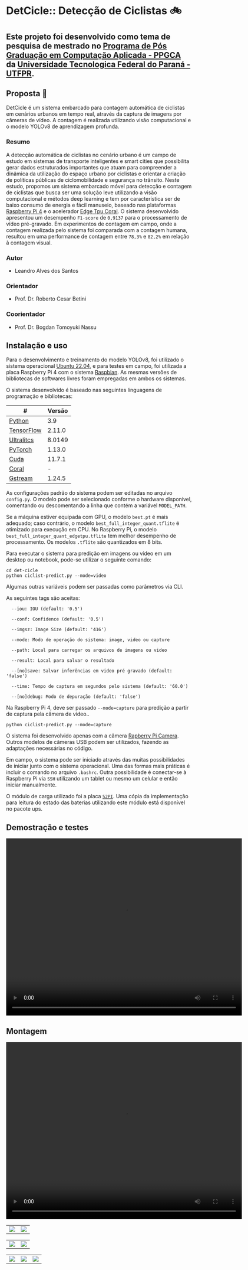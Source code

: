 # DetCicle:: Detecção de Ciclistas :bike:

## Este projeto foi desenvolvido como tema de pesquisa de mestrado no [Programa de Pós Graduação em Computação Aplicada - PPGCA](https://www.utfpr.edu.br/cursos/coordenacoes/stricto-sensu/ppgca-ct) da [Universidade Tecnologica Federal do Paraná - UTFPR](https://www.utfpr.edu.br/).

## Proposta :dart:
DetCicle é um sistema embarcado para contagem automática de ciclistas em cenários urbanos em tempo real, através da captura de imagens por câmeras de vídeo. A contagem é realizada utilizando visão computacional e o modelo YOLOv8 de aprendizagem profunda.

### Resumo 
A detecção automática de ciclistas no cenário urbano é um campo de estudo em sistemas de transporte inteligentes e smart cities que possibilita gerar dados estruturados importantes que atuam para compreender a dinâmica da utilização do espaço urbano por ciclistas e orientar a criação de políticas públicas de ciclomobilidade e segurança no trânsito. Neste estudo, propomos um sistema embarcado móvel para detecção e contagem de ciclistas que busca ser uma solução leve utilizando a visão computacional e métodos deep learning e tem por característica ser de baixo consumo de energia e fácil manuseio, baseado nas plataformas [Raspberry Pi 4](https://www.raspberrypi.com/) e o acelerador [Edge Tpu Coral](https://www.coral.ai/products/accelerator/). O sistema desenvolvido apresentou um desempenho `F1-score` de `0,9137` para o processamento de vídeo pré-gravado. Em experimentos de contagem em campo, onde a contagem realizada pelo sistema foi comparada com a contagem humana, resultou em uma performance de contagem entre `78,3%` e `82,2%` em relação à contagem visual.

### Autor 
* Leandro Alves dos Santos

### Orientador
* Prof. Dr. Roberto Cesar Betini

### Coorientador
* Prof. Dr. Bogdan Tomoyuki Nassu

## Instalação e uso

Para o desenvolvimento e treinamento do modelo YOLOv8, foi utilizado o sistema operacional [Ubuntu 22.04](https://ubuntu.com/), e para testes em campo, foi utilizada a placa Raspberry Pi 4 com o sistema [Raspbian](https://www.raspberrypi.com/software/). As mesmas versões de bibliotecas de softwares livres foram empregadas em ambos os sistemas.

O sistema desenvolvido é baseado nas seguintes linguagens de programação e bibliotecas:

| # |  Versão   |
|-|-|
| [Python](https://www.python.org/)                                        | 3.9       |
| [TensorFlow](https://www.tensorflow.org/install?hl=pt-br)                | 2.11.0    |
| [Ultralitcs](https://docs.ultralytics.com/pt)                            | 8.0149    |
| [PyTorch](https://pytorch.org/get-started/locally/)                      | 1.13.0    |
| [Cuda](https://docs.nvidia.com/cuda/cuda-quick-start-guide/index.html#x86-64-conda)                                                         | 11.7.1    |  
| [Coral](https://www.coral.ai/docs/accelerator/get-started/#requirements) | -         |
| [Gstream](https://gstreamer.freedesktop.org/)                            | 1.24.5    |

As configurações padrão do sistema podem ser editadas no arquivo `config.py`. O modelo pode ser selecionado conforme o hardware disponível, comentando ou descomentando a linha que contém a variável `MODEL_PATH`.

Se a máquina estiver equipada com GPU, o modelo `best.pt` é mais adequado; caso contrário, o modelo `best_full_integer_quant.tflite` é otimizado para execução em CPU. No Raspberry Pi, o modelo `best_full_integer_quant_edgetpu.tflite` tem melhor desempenho de processamento. Os modelos `.tflite` são quantizados em 8 bits.

Para executar o sistema para predição em imagens ou vídeo em um desktop ou notebook, pode-se utilizar o seguinte comando:

```
cd det-cicle
python ciclist-predict.py --mode=video
```

Algumas outras variáveis podem ser passadas como parâmetros via CLI.

As seguintes tags são aceitas:

```
  --iou: IOU (default: '0.5')
  
  --conf: Confidence (default: '0.5') 
  
  --imgsz: Image Size (default: '416')
  
  --mode: Modo de operação do sistema: image, video ou capture
  
  --path: Local para carregar os arquivos de imagens ou video
  
  --result: Local para salvar o resultado
  
  --[no]save: Salvar inferências em video pré gravado (default: 'false')
  
  --time: Tempo de captura em segundos pelo sistema (default: '60.0')

  --[no]debug: Modo de depuração (default: 'false')
```

Na Raspberry Pi 4, deve ser passado `--mode=capture` para predição a partir de captura pela câmera de vídeo.. 
```
python ciclist-predict.py --mode=capture
```

O sistema foi desenvolvido apenas com a câmera [Rapberry Pi Camera](https://www.raspberrypi.com/products/camera-module-3/). Outros modelos de câmeras USB podem ser utilizados, fazendo as adaptações necessárias no código.

Em campo, o sistema pode ser iniciado através das muitas possibilidades de iniciar junto com o sistema operacional. Uma das formas mais práticas é incluir o comando no arquivo `.bashrc`. Outra possibilidade é conectar-se à Raspberry Pi via `SSH` utilizando um tablet ou mesmo um celular e então iniciar manualmente.

O módulo de carga utilizado foi a placa [`52PI`](https://wiki.52pi.com/index.php?title=EP-0118). Uma cópia da implementação para leitura do estado das baterias utilizando este módulo está disponível no pacote ups.

## Demostração e testes
<video width="640" height="480" controls>
  <source src='./assets/detcicle.mp4' type="video/mp4">
</video> 

## Montagem
<video width="640" height="480" controls>
  <source src='./assets/video.mp4' type="video/mp4">
</video> 

| | |
|-|-|
| ![](./assets/2433.jpg) | ![](./assets/2518.jpg)  |

| | |
|-|-|
| ![](./assets/4040.jpg) | ![](./assets/3538.jpg)  |


| | | |
|-|-|-|
| ![](./assets/3104.jpg) | ![](./assets/3134.jpg)  | ![](./assets/3215.jpg)  |
